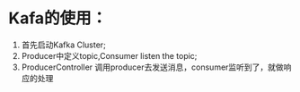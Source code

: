 # Kafa的使用：
1. 首先启动Kafka Cluster; 
2. Producer中定义topic,Consumer listen the topic;
3. ProducerController 调用producer去发送消息，consumer监听到了，就做响应的处理
